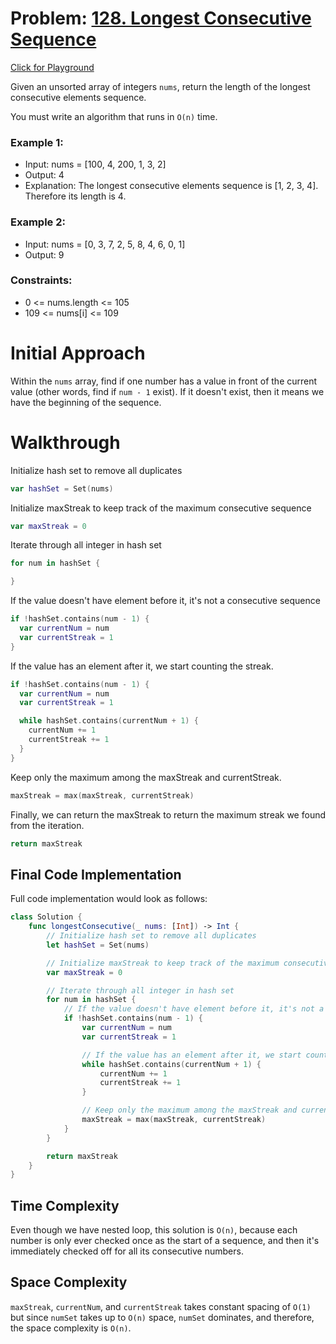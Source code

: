 # Problem: [128. Longest Consecutive Sequence](https://leetcode.com/problems/longest-consecutive-sequence/description/)
[Click for Playground](https://github.com/derekhskim/neetcode-roadmap-in-swift/blob/main/Longest%20Consecutive%20Sequence/Longest%20Consecutive%20Sequence.playground/Contents.swift)

Given an unsorted array of integers `nums`, return the length of the longest consecutive elements sequence.

You must write an algorithm that runs in `O(n)` time.

### Example 1:
- Input: nums = [100, 4, 200, 1, 3, 2] 
- Output: 4 
- Explanation: The longest consecutive elements sequence is [1, 2, 3, 4]. Therefore its length is 4.

### Example 2: 
- Input: nums = [0, 3, 7, 2, 5, 8, 4, 6, 0, 1] 
- Output: 9

### Constraints:
- 0 <= nums.length <= 105
- 109 <= nums[i] <= 109

# Initial Approach
Within the `nums` array, find if one number has a value in front of the current value (other words, find if `num - 1` exist). 
If it doesn't exist, then it means we have the beginning of the sequence. 

# Walkthrough
Initialize hash set to remove all duplicates
        
```Swift
var hashSet = Set(nums)
```

Initialize maxStreak to keep track of the maximum consecutive sequence

```Swift
var maxStreak = 0
```

Iterate through all integer in hash set

```Swift
for num in hashSet {

}
```

If the value doesn't have element before it, it's not a consecutive sequence

```Swift
if !hashSet.contains(num - 1) {
  var currentNum = num
  var currentStreak = 1
}
```

If the value has an element after it, we start counting the streak.

```Swift
if !hashSet.contains(num - 1) {
  var currentNum = num
  var currentStreak = 1

  while hashSet.contains(currentNum + 1) {
    currentNum += 1
    currentStreak += 1
  }
}
```

Keep only the maximum among the maxStreak and currentStreak.

```Swift
maxStreak = max(maxStreak, currentStreak)
```

Finally, we can return the maxStreak to return the maximum streak we found from the iteration.

```Swift
return maxStreak
```

## Final Code Implementation

Full code implementation would look as follows: 

```Swift
class Solution {
    func longestConsecutive(_ nums: [Int]) -> Int {
        // Initialize hash set to remove all duplicates
        let hashSet = Set(nums)

        // Initialize maxStreak to keep track of the maximum consecutive sequence
        var maxStreak = 0

        // Iterate through all integer in hash set
        for num in hashSet {
            // If the value doesn't have element before it, it's not a consecutive sequence
            if !hashSet.contains(num - 1) {
                var currentNum = num
                var currentStreak = 1

                // If the value has an element after it, we start counting the streak
                while hashSet.contains(currentNum + 1) {
                    currentNum += 1
                    currentStreak += 1
                }

                // Keep only the maximum among the maxStreak and currentStreak
                maxStreak = max(maxStreak, currentStreak)
            }
        }

        return maxStreak
    }
}
```

## Time Complexity
Even though we have nested loop, this solution is `O(n)`,
because each number is only ever checked once as the start of a sequence, and then it's immediately checked off for all its consecutive numbers. 

## Space Complexity
`maxStreak`, `currentNum`, and `currentStreak` takes constant spacing of `O(1)` but since `numSet` takes up to `O(n)` space, 
`numSet` dominates, and therefore, the space complexity is `O(n)`. 
